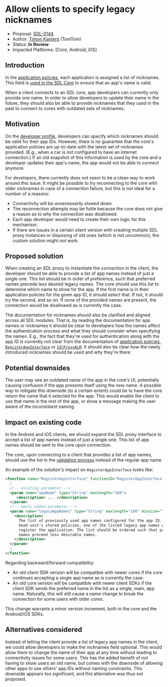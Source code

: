 # Allow clients to specify legacy nicknames

* Proposal: [SDL-0144](0144-app-nicknames.md)
* Author: [Timon Kanters](https://github.com/tvkanters) (TomTom)
* Status: **In Review**
* Impacted Platforms: [Core, Android, iOS]


## Introduction

In the [application policies](https://smartdevicelink.com/zh-hans/docs/sdl-server/master/policy-table/application-policies/), each application is assigned a list of nicknames. This field is [used in the SDL Core](https://github.com/smartdevicelink/sdl_core/blob/master/src/components/application_manager/src/commands/mobile/register_app_interface_request.cc#L925) to ensure that an app's name is valid.

When a client connects to an SDL core, app developers can currently only provide one name. In order to allow developers to update their name in the future, they should also be able to provide nicknames that they used in the past to connect to cores with outdated sets of nicknames.


## Motivation

On the [developer profile](https://www.smartdevicelink.com/profile/companies/), developers can specify which nicknames should be valid for their app IDs. However, there is no guarantee that the core's application policies are up-to-date with the latest set of nicknames provided. (E.g., when a car is not configured to have an internet connection.) If an old snapshot of this information is used by the core and a developer updates their app's name, the app would not be able to connect anymore.

For developers, there currently does not seem to be a clean way to work around this issue. It might be possible to try reconnecting to the core with older nicknames in case of a connection failure, but this is not ideal for a number of a reasons:
* Connectivity will be unnecessarily slowed down.
* The reconnection attempts may be futile because the core does not give a reason as to _why_ the connection was disallowed.
* Each app developer would need to create their own logic for this mechanism.
* If there are issues in a certain client version with creating multiple SDL proxy instances or disposing of old ones (which is not uncommon), the custom solution might not work.


## Proposed solution

When creating an SDL proxy to instantiate the connection in the client, the developer should be able to provide a list of app names instead of just a single one. This list should be in order of preference, such that preferred names precede less desired legacy names. The core should use this list to determine which name to show for the app. If the first name is in their application policies for the given app ID, it should select that. If not, it should try the second, and so on. If none of the provided names are present, the connection would be disallowed as is currently the case.

The documentation for nicknames should also be clarified and aligned across all SDL modules. That is, by reading the documentation for app names or nicknames it should be clear to developers how the names affect the authentication process and what they should consider when specifying the names. E.g., the fact that they're used for authentication along with the app ID is currently not clear from the documentation of [application policies](https://smartdevicelink.com/zh-hans/docs/sdl-server/master/policy-table/application-policies/), [`RegisterAppInterface`](https://www.smartdevicelink.com/en/docs/android/master/com/smartdevicelink/proxy/rpc/RegisterAppInterface/) or [`SdlProxyALM`](https://www.smartdevicelink.com/en/docs/android/master/com/smartdevicelink/proxy/SdlProxyALM/). It should also be clear how the newly introduced nicknames should be used and why they're there.


## Potential downsides

The user may see an outdated name of the app in the core's UI, potentially causing confusion if the app presents itself using the new name. A possible way to mitigate this downside (to a certain extent) could be to have the core return the name that it selected for the app. This would enable the client to use that name in the rest of the app, or show a message making the user aware of the inconsistent naming.


## Impact on existing code

In the Android and iOS clients, we should expand the SDL proxy interface to accept a list of app names instead of just a single one. This list of app names should be sent to the core upon connection.

The core, upon connecting to a client that provides a list of app names, should use the list in the [validation process](https://github.com/smartdevicelink/sdl_core/blob/master/src/components/application_manager/src/commands/mobile/register_app_interface_request.cc#L925) instead of the regular app name.

An example of the solution's impact on `RegisterAppInterface` looks like:
```xml
<function name="RegisterAppInterface" functionID="RegisterAppInterfaceID" messagetype="request">
  :
  <!-- existing parameter -->
  <param name="appName" type="String" maxlength="100">
     <description> ... </description>
  </param>
  <!-- newly added parameter -->
  <param name="legacyAppNames" type="String" maxlength="100" minsize="1" maxsize="100" array="true" mandatory="false">
    <description>
      The list of previously used app names configured for the app ID. Depending on the 
      head unit's stored policies, one of the listed legacy app names will be used to 
      register the application. The list should be ordered such that preferred legacy app
      names preceed less desirable names.
    </description>
  </param>
  :
</function>
```

Regarding backward/forward compatibility:
* An old client SDK version will be compatible with newer cores if the core continues accepting a single app name as is currently the case.
* An old core version will be compatible with newer client SDKs if the client SDK sends the preferred name in the list as a single, main, app name. Naturally, this will still cause a name change to break the connection for some users with older cores.

This change warrants a minor version increment, both in the core and the Android/iOS SDKs.


## Alternatives considered

Instead of letting the client provide a list of legacy app names in the client, we could allow developers to make the nicknames field optional. This would allow them to change the name of their app at any time without leading to connectivity issues for some users. This has the added benefit of not having to show users an old name, but comes with the downside of allowing other apps to use others' app IDs without naming constraints. This downside appears too significant, and this alternative was thus not proposed.
